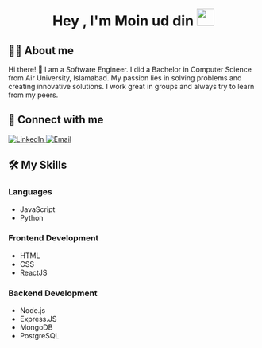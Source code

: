 <h1 align="center">Hey , I'm Moin ud din <img src="https://media.giphy.com/media/hvRJCLFzcasrR4ia7z/giphy.gif" width="35"></h1>

## :sassy_man: About me
Hi there! 👋 I am a Software Engineer. I did a Bachelor in Computer Science from Air University, Islamabad. My passion lies in solving problems and creating innovative solutions. I work great in groups and always try to learn from my peers.

## 👯 Connect with me
<p>
    <a href="https://www.linkedin.com/in/moinuddinrao" target="_blank">
        <img alt="LinkedIn"
            src="https://img.shields.io/badge/LinkedIn-0077B5?style=for-the-badge&logo=linkedin&logoColor=white">
    </a>
    <a href="mailto:moinrajput594@gmail.com" target="_blank">
        <img alt="Email" src="https://img.shields.io/badge/Gmail-D14836?style=for-the-badge&logo=gmail&logoColor=white">
    </a>
</p>

## 🛠️ My Skills

### Languages
- JavaScript
- Python

### Frontend Development
- HTML
- CSS
- ReactJS

### Backend Development
- Node.js
- Express.JS
- MongoDB
- PostgreSQL

